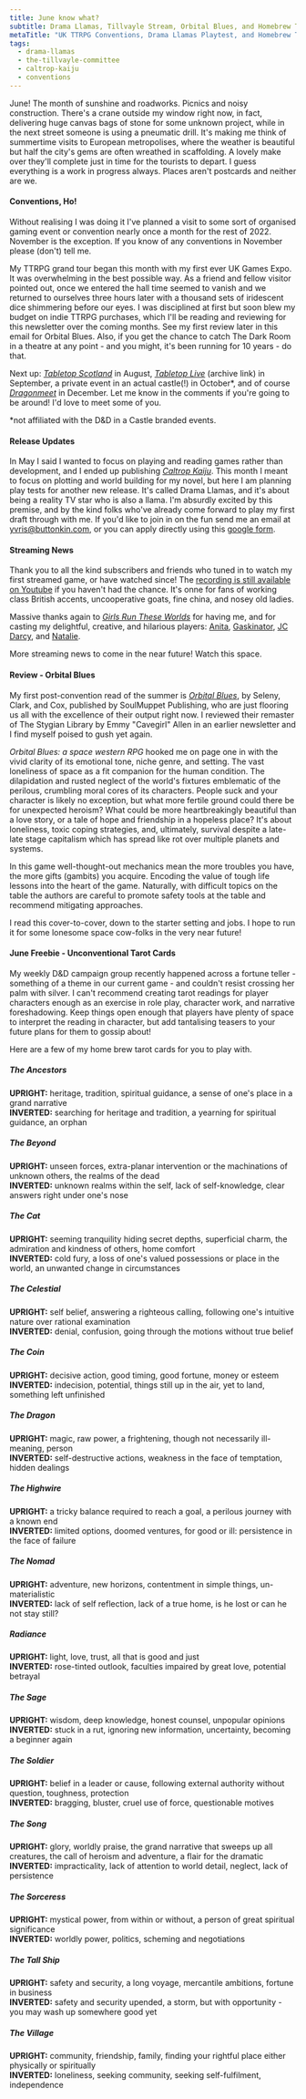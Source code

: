 ```yaml
---
title: June know what?
subtitle: Drama Llamas, Tillvayle Stream, Orbital Blues, and Homebrew Tarot Cards
metaTitle: "UK TTRPG Conventions, Drama Llamas Playtest, and Homebrew Tarot Cards"
tags:
  - drama-llamas
  - the-tillvayle-committee
  - caltrop-kaiju
  - conventions
---
```


<p>
    June! The month of sunshine and roadworks. Picnics and noisy construction. There's a crane outside my window right now, in fact, delivering huge canvas bags of stone for some unknown project, while in the next street someone is using a pneumatic drill. It's making me think of summertime visits to European metropolises, where the weather is beautiful but half the city's gems are often wreathed in scaffolding. A lovely make over they'll complete just in time for the tourists to depart. I guess everything is a work in progress always. Places aren't postcards and neither are we.
</p>
<h4>Conventions, Ho!</h4>
<p>
    Without realising I was doing it I've planned a visit to some sort of organised gaming event or convention nearly once a month for the rest of 2022. November is the exception. If you know of any conventions in November please (don't) tell me.
</p><p>
    My TTRPG grand tour began this month with my first ever UK Games Expo. It was overwhelming in the best possible way. As a friend and fellow visitor pointed out, once we entered the hall time seemed to vanish and we returned to ourselves three hours later with a thousand sets of iridescent dice shimmering before our eyes. I was disciplined at first but soon blew my budget on indie TTRPG purchases, which I'll be reading and reviewing for this newsletter over the coming months. See my first review later in this email for Orbital Blues. Also, if you get the chance to catch The Dark Room in a theatre at any point - and you might, it's been running for 10 years - do that.
</p><p>
    Next up: <i><a target="_blank" href="https://tabletopscotland.co.uk/">Tabletop Scotland</a></i> in August, <i><a target="_blank" href="https://web.archive.org/web/20191110231705/https://www.tabletopgaming.co.uk/information/tabletop-gaming-live">Tabletop Live</a></i> (archive link) in September, a private event in an actual castle(!) in October*, and of course <i><a target="_blank" href="https://www.dragonmeet.co.uk/">Dragonmeet</a></i> in December. Let me know in the comments if you're going to be around! I'd love to meet some of you.
</p><p>
    *not affiliated with the D&D in a Castle branded events.
</p>
<h4>Release Updates</h4>
<p>
    In May I said I wanted to focus on playing and reading games rather than development, and I ended up publishing <a target="_blank" href="https://buttonkin.itch.io/caltrop-kaiju"><i>Caltrop Kaiju</i></a>. This month I meant to focus on plotting and world building for my novel, but here I am planning play tests for another new release. It's called Drama Llamas, and it's about being a reality TV star who is also a llama. I'm absurdly excited by this premise, and by the kind folks who've already come forward to play my first draft through with me. If you'd like to join in on the fun send me an email at <a href="mailto:yvris@buttonkin.com">yvris@buttonkin.com</a>, or you can apply directly using this <a target="_blank" href="https://docs.google.com/forms/d/1ewTuxPjcB-Py-EbUZWCWee8AEAgrTeKGebeDjeK1qQs/edit">google form</a>.
</p>
<h4>Streaming News</h4>
<p>
    Thank you to all the kind subscribers and friends who tuned in to watch my first streamed game, or have watched since! The <a href="https://www.youtube.com/watch?v=WNjlJOIvbAI" target="_blank">recording is still available on Youtube</a> if you haven't had the chance. It's onne for fans of working class British accents, uncooperative goats, fine china, and nosey old ladies.
</p><p>
    Massive thanks again to <i><a href="https://www.twitch.tv/girlsruntheseworlds" target="_blank">Girls Run These Worlds</a></i> for having me, and for casting my delightful, creative, and hilarious players: <a href="https://twitter.com/AnitaTheLesbian" target="_blank">Anita</a>, <a href="https://twitter.com/Gaskinator3000" target="_blank">Gaskinator</a>, <a href="https://twitter.com/JCDarcy_" target="_blank">JC Darcy</a>, and <a href="https://twitter.com/GhostCandle" target="_blank">Natalie</a>.
</p><p>
    More streaming news to come in the near future! Watch this space.
</p>
<h4>Review - Orbital Blues</h4>
<p>
    My first post-convention read of the summer is <i><a href="https://soulmuppet-store.co.uk/collections/orbital-blues" target="_blank">Orbital Blues</a></i>, by Seleny, Clark, and Cox, published by SoulMuppet Publishing, who are just flooring us all with the excellence of their output right now. I reviewed their remaster of The Stygian Library by Emmy "Cavegirl" Allen in an earlier newsletter and I find myself poised to gush yet again.
</p><p>
    <i>Orbital Blues: a space western RPG</i> hooked me on page one in with the vivid clarity of its emotional tone, niche genre, and setting. The vast loneliness of space as a fit companion for the human condition. The dilapidation and rusted neglect of the world's fixtures emblematic of the perilous, crumbling moral cores of its characters. People suck and your character is likely no exception, but what more fertile ground could there be for unexpected heroism? What could be more heartbreakingly beautiful than a love story, or a tale of hope and friendship in a hopeless place? It's about loneliness, toxic coping strategies, and, ultimately, survival despite a late-late stage capitalism which has spread like rot over multiple planets and systems.
</p><p>
    In this game well-thought-out mechanics mean the more troubles you have, the more gifts (gambits) you acquire. Encoding the value of tough life lessons into the heart of the game. Naturally, with difficult topics on the table the authors are careful to promote safety tools at the table and recommend mitigating approaches.
</p><p>
    I read this cover-to-cover, down to the starter setting and jobs. I hope to run it for some lonesome space cow-folks in the very near future!
</p>
<h4>June Freebie - Unconventional Tarot Cards</h4>
<p>
    My weekly D&D campaign group recently happened across a fortune teller - something of a theme in our current game - and couldn't resist crossing her palm with silver. I can't recommend creating tarot readings for player characters enough as an exercise in role play, character work, and narrative foreshadowing. Keep things open enough that players have plenty of space to interpret the reading in character, but add tantalising teasers to your future plans for them to gossip about!
</p><p>
    Here are a few of my home brew tarot cards for you to play with.
</p>
<h5>The Ancestors</h5>
<b>UPRIGHT:</b> heritage, tradition, spiritual guidance, a sense of one's place in a grand narrative<br>
<b>INVERTED:</b> searching for heritage and tradition, a yearning for spiritual guidance, an orphan

<h5>The Beyond</h5>
<b>UPRIGHT:</b> unseen forces, extra-planar intervention or the machinations of unknown others, the realms of the dead<br>
<b>INVERTED:</b> unknown realms within the self, lack of self-knowledge, clear answers right under one's nose

<h5>The Cat</h5>
<b>UPRIGHT:</b> seeming tranquility hiding secret depths, superficial charm, the admiration and kindness of others, home comfort<br>
<b>INVERTED:</b> cold fury, a loss of one's valued possessions or place in the world, an unwanted change in circumstances

<h5>The Celestial</h5>
<b>UPRIGHT:</b> self belief, answering a righteous calling, following one's intuitive nature over rational examination<br>
<b>INVERTED:</b> denial, confusion, going through the motions without true belief

<h5>The Coin</h5>
<b>UPRIGHT:</b> decisive action, good timing, good fortune, money or esteem<br>
<b>INVERTED:</b> indecision, potential, things still up in the air, yet to land, something left unfinished

<h5>The Dragon</h5>
<b>UPRIGHT:</b> magic, raw power, a frightening, though not necessarily ill-meaning, person<br>
<b>INVERTED:</b> self-destructive actions, weakness in the face of temptation, hidden dealings

<h5>The Highwire</h5>
<b>UPRIGHT:</b> a tricky balance required to reach a goal, a perilous journey with a known end<br>
<b>INVERTED:</b> limited options, doomed ventures, for good or ill: persistence in the face of failure

<h5>The Nomad</h5>
<b>UPRIGHT:</b> adventure, new horizons, contentment in simple things, un-materialistic<br>
<b>INVERTED:</b> lack of self reflection, lack of a true home, is he lost or can he not stay still?

<h5>Radiance</h5>
<b>UPRIGHT:</b> light, love, trust, all that is good and just<br>
<b>INVERTED:</b> rose-tinted outlook, faculties impaired by great love, potential betrayal

<h5>The Sage</h5>
<b>UPRIGHT:</b> wisdom, deep knowledge, honest counsel, unpopular opinions<br>
<b>INVERTED:</b> stuck in a rut, ignoring new information, uncertainty, becoming a beginner again

<h5>The Soldier</h5>
<b>UPRIGHT:</b> belief in a leader or cause, following external authority without question, toughness, protection<br>
<b>INVERTED:</b> bragging, bluster, cruel use of force, questionable motives

<h5>The Song</h5>
<b>UPRIGHT:</b> glory, worldly praise, the grand narrative that sweeps up all creatures, the call of heroism and adventure, a flair for the dramatic<br>
<b>INVERTED:</b> impracticality, lack of attention to world detail, neglect, lack of persistence

<h5>The Sorceress</h5>
<b>UPRIGHT:</b> mystical power, from within or without, a person of great spiritual significance<br>
<b>INVERTED:</b> worldly power, politics, scheming and negotiations

<h5>The Tall Ship</h5>
<b>UPRIGHT:</b> safety and security, a long voyage, mercantile ambitions, fortune in business<br>
<b>INVERTED:</b> safety and security upended, a storm, but with opportunity - you may wash up somewhere good yet

<h5>The Village</h5>
<b>UPRIGHT:</b> community, friendship, family, finding your rightful place either physically or spiritually<br>
<b>INVERTED:</b> loneliness, seeking community, seeking self-fulfilment, independence
